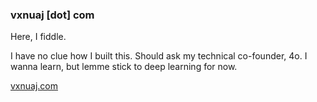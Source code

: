 ### vxnuaj [dot] com

Here, I fiddle. 

I have no clue how I built this. Should ask my technical co-founder, 4o. I wanna learn, but lemme stick to deep learning for now.

[vxnuaj.com](vxnuaj.com)